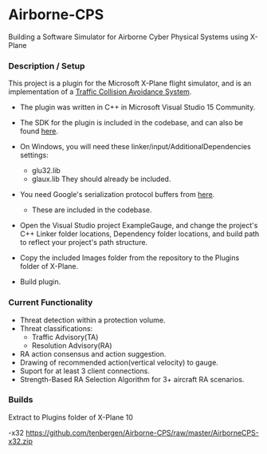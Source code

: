 # Airborne-CPS
Building a Software Simulator for Airborne Cyber Physical Systems using X-Plane

### Description / Setup
This project is a plugin for the Microsoft X-Plane flight simulator, and is an implementation of a [Traffic Collision Avoidance System](https://www.faa.gov/documentLibrary/media/Advisory_Circular/TCAS%20II%20V7.1%20Intro%20booklet.pdf).

- The plugin was written in C++ in Microsoft Visual Studio 15 Community.

- The SDK for the plugin is included in the codebase, and can also be found [here](http://www.xsquawkbox.net/xpsdk/mediawiki/Main_Page).

- On Windows, you will need these linker/input/AdditionalDependencies settings:
  * glu32.lib
  * glaux.lib
  They should already be included.

- You need Google's serialization protocol buffers from [here](https://github.com/google/protobuf/releases/tag/v3.0.0).
  * These are included in the codebase.
  
- Open the Visual Studio project ExampleGauge, and change the project's C++ Linker folder locations, Dependency folder locations, and build   path to reflect your project's path structure.

- Copy the included Images folder from the repository to the Plugins folder of X-Plane.

- Build plugin.
  
  
### Current Functionality

- Threat detection within a protection volume.
- Threat classifications:
  * Traffic Advisory(TA)
  * Resolution Advisory(RA)
- RA action consensus and action suggestion.
- Drawing of recommended action(vertical velocity) to gauge.
- Suport for at least 3 client connections.
- Strength-Based RA Selection Algorithm for 3+ aircraft RA scenarios.


### Builds

Extract to Plugins folder of X-Plane 10

-x32 https://github.com/tenbergen/Airborne-CPS/raw/master/AirborneCPS-x32.zip
